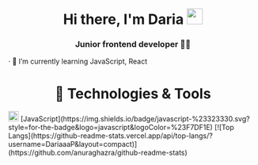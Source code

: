 <h1 align="center">Hi there, I'm Daria
<img src="https://github.com/blackcater/blackcater/raw/main/images/Hi.gif" height="32"/></h1>
<h3 align="center">Junior frontend developer 👩‍💻 </h3>

· 🌱 I’m currently learning JavaScript, React


<h1 align="center">🔧 Technologies & Tools</h1>
<img src="https://img.shields.io/badge/language-JavaScript-lightgrey" height="21"/>
[JavaScript](https://img.shields.io/badge/javascript-%23323330.svg?style=for-the-badge&logo=javascript&logoColor=%23F7DF1E)
[![Top Langs](https://github-readme-stats.vercel.app/api/top-langs/?username=DariaaaP&layout=compact)](https://github.com/anuraghazra/github-readme-stats)


<!--### Hi there 👋

I'm Daria, junior frontend developer 👨‍💻


**DariaaaP/DariaaaP** is a ✨ _special_ ✨ repository because its `README.md` (this file) appears on your GitHub profile.

Here are some ideas to get you started:

- 🔭 I’m currently working on ...
- 🌱 I’m currently learning ...
- 👯 I’m looking to collaborate on ...
- 🤔 I’m looking for help with ...
- 💬 Ask me about ...
- 📫 How to reach me: ...
- 😄 Pronouns: ...
- ⚡ Fun fact: ...
-->
